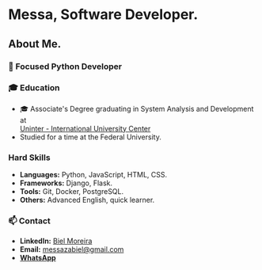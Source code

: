 # Messa, Software Developer.

## About Me.

### 🐍 Focused Python Developer
### 🎓 Education
- 🎓 Associate's Degree graduating in System Analysis and Development at <br/>
[Uninter - International University Center](https://www.uninter.com/)
- Studied for a time at the Federal University.

### Hard Skills
- **Languages:** Python, JavaScript, HTML, CSS.
- **Frameworks:** Django, Flask.
- **Tools:** Git, Docker, PostgreSQL.
- **Others:** Advanced English, quick learner.

### 📫 Contact
- **LinkedIn:** [Biel Moreira](https://www.linkedin.com/in/biel-moreira-3880b715a/)
- **Email:** messazabiel@gmail.com
- [**WhatsApp**](https://wa.me/+5538999102251) 
